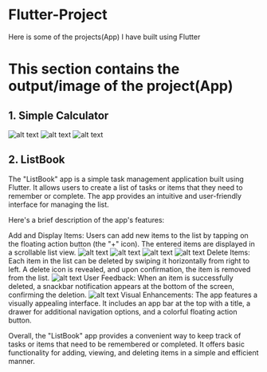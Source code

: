 # Flutter-Project
Here is some of the projects(App) I have built using Flutter


# This section contains the output/image of the project(App)

## 1. Simple Calculator  
![alt text](https://github.com/Aayush-Basnet/Flutter-Project/blob/73adc367eb91d662ae6ffeee54b43573227e90af/Flutter%20Project%20Images/Simple%20Calculator%20I1.png)    ![alt text](https://github.com/Aayush-Basnet/Flutter-Project/blob/90fea947116dfe5e39b3776efbca7b815dda5bea/Flutter%20Project%20Images/Simple%20Calculator%20I2.png)      ![alt text](https://github.com/Aayush-Basnet/Flutter-Project/blob/163122337efd45affb4b74bd07ba6bf83936573a/Flutter%20Project%20Images/Simple%20Calculator%20I3.png)

## 2. ListBook
The "ListBook" app is a simple task management application built using Flutter. It allows users to create a list of tasks or items that they need to remember or complete. The app provides an intuitive and user-friendly interface for managing the list.

Here's a brief description of the app's features:

Add and Display Items: Users can add new items to the list by tapping on the floating action button (the "+" icon). The entered items are displayed in a scrollable list view.
![alt text](https://github.com/Aayush-Basnet/Flutter-Project/blob/ac5baedaec3ecb045555e19526220b16df915c34/Flutter%20Project%20Images/listtodo1.png) ![alt text](https://github.com/Aayush-Basnet/Flutter-Project/blob/a7eb12b90d5ca14a9d7f76faa56147f548262031/Flutter%20Project%20Images/listtodo2.png) ![alt text](https://github.com/Aayush-Basnet/Flutter-Project/blob/663fe41325d6f8d9e3c2f0477db09769392b04c8/Flutter%20Project%20Images/listtodo3.png)
![alt text](https://github.com/Aayush-Basnet/Flutter-Project/blob/c33b8ce775314775a311d21335eb8e5cd27f9bb7/Flutter%20Project%20Images/listtodo4.1.png)
Delete Items: Each item in the list can be deleted by swiping it horizontally from right to left. A delete icon is revealed, and upon confirmation, the item is removed from the list.
![alt text](https://github.com/Aayush-Basnet/Flutter-Project/blob/8f82333992688dc6a1f027946b618485d966adb1/Flutter%20Project%20Images/listtodo5.png)
User Feedback: When an item is successfully deleted, a snackbar notification appears at the bottom of the screen, confirming the deletion.
![alt text](https://github.com/Aayush-Basnet/Flutter-Project/blob/89f97aa1adfcc9bdfc1311abae423e98005f0d2b/Flutter%20Project%20Images/listtodo6.png)
Visual Enhancements: The app features a visually appealing interface. It includes an app bar at the top with a title, a drawer for additional navigation options, and a colorful floating action button.

Overall, the "ListBook" app provides a convenient way to keep track of tasks or items that need to be remembered or completed. It offers basic functionality for adding, viewing, and deleting items in a simple and efficient manner.






